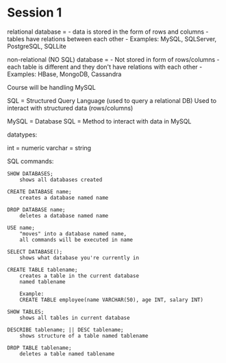 # Session 1

relational database = 
    - data is stored in the form of rows and columns
    - tables have relations between each other
    - Examples: MySQL, SQLServer, PostgreSQL, SQLLite


non-relational (NO SQL) database = 
    - Not stored in form of rows/columns
    - each table is different and they don't have relations with each other
    - Examples: HBase, MongoDB, Cassandra


Course will be handling MySQL

SQL = Structured Query Language (used to query a relational DB)
    Used to interact with structured data (rows/columns)

MySQL = Database 
SQL = Method to interact with data in MySQL

datatypes:

int = numeric
varchar = string

SQL commands:

    SHOW DATABASES;
        shows all databases created 

    CREATE DATABASE name;
        creates a database named name

    DROP DATABASE name;
        deletes a database named name
    
    USE name;
        "moves" into a database named name, 
        all commands will be executed in name
    
    SELECT DATABASE();
        shows what database you're currently in

    CREATE TABLE tablename;
        creates a table in the current database 
        named tablename

        Example:
        CREATE TABLE employee(name VARCHAR(50), age INT, salary INT)

    SHOW TABLES;
        shows all tables in current database

    DESCRIBE tablename; || DESC tablename;
        shows structure of a table named tablename

    DROP TABLE tablename;
        deletes a table named tablename

    

    